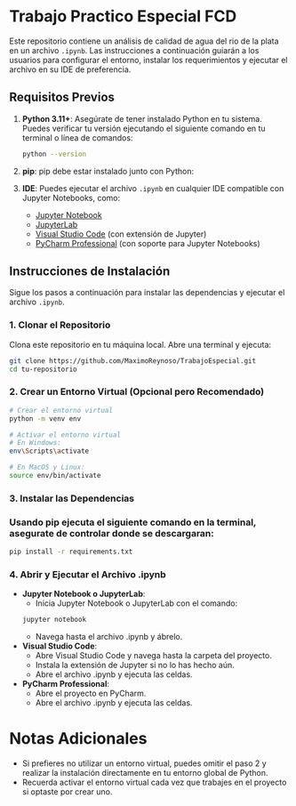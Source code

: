 # Trabajo Practico Especial FCD

Este repositorio contiene un análisis de calidad de agua del rio de la plata en un archivo `.ipynb`. Las instrucciones a continuación guiarán a los usuarios para configurar el entorno, instalar los requerimientos y ejecutar el archivo en su IDE de preferencia.

## Requisitos Previos

1. **Python 3.11+**: Asegúrate de tener instalado Python en tu sistema. Puedes verificar tu versión ejecutando el siguiente comando en tu terminal o línea de comandos:

    ```bash
    python --version
    ```

2. **pip**: pip debe estar instalado junto con Python:


3. **IDE**: Puedes ejecutar el archivo `.ipynb` en cualquier IDE compatible con Jupyter Notebooks, como:
   - [Jupyter Notebook](https://jupyter.org/)
   - [JupyterLab](https://jupyterlab.readthedocs.io/)
   - [Visual Studio Code](https://code.visualstudio.com/) (con extensión de Jupyter)
   - [PyCharm Professional](https://www.jetbrains.com/pycharm/) (con soporte para Jupyter Notebooks)

## Instrucciones de Instalación

Sigue los pasos a continuación para instalar las dependencias y ejecutar el archivo `.ipynb`.

### 1. Clonar el Repositorio

Clona este repositorio en tu máquina local. Abre una terminal y ejecuta:

```bash
git clone https://github.com/MaximoReynoso/TrabajoEspecial.git
cd tu-repositorio
```

### 2. Crear un Entorno Virtual (Opcional pero Recomendado)
```bash
# Crear el entorno virtual
python -m venv env

# Activar el entorno virtual
# En Windows:
env\Scripts\activate

# En MacOS y Linux:
source env/bin/activate
```

### 3. Instalar las Dependencias
### Usando pip ejecuta el siguiente comando en la terminal, asegurate de controlar donde se descargaran:
```bash
pip install -r requirements.txt
```

### 4. Abrir y Ejecutar el Archivo .ipynb
- **Jupyter Notebook o JupyterLab**: 
    - Inicia Jupyter Notebook o JupyterLab con el comando:
    ```bash
    jupyter notebook
    ``` 
    - Navega hasta el archivo .ipynb y ábrelo.
- **Visual Studio Code**:
    - Abre Visual Studio Code y navega hasta la carpeta del proyecto.
    - Instala la extensión de Jupyter si no lo has hecho aún.
    - Abre el archivo .ipynb y ejecuta las celdas.
- **PyCharm Professional**: 
    - Abre el proyecto en PyCharm.
    - Abre el archivo .ipynb y ejecuta las celdas.

#  Notas Adicionales
- Si prefieres no utilizar un entorno virtual, puedes omitir el paso 2 y realizar la instalación directamente en tu entorno global de Python.
- Recuerda activar el entorno virtual cada vez que trabajes en el proyecto si optaste por crear uno.
